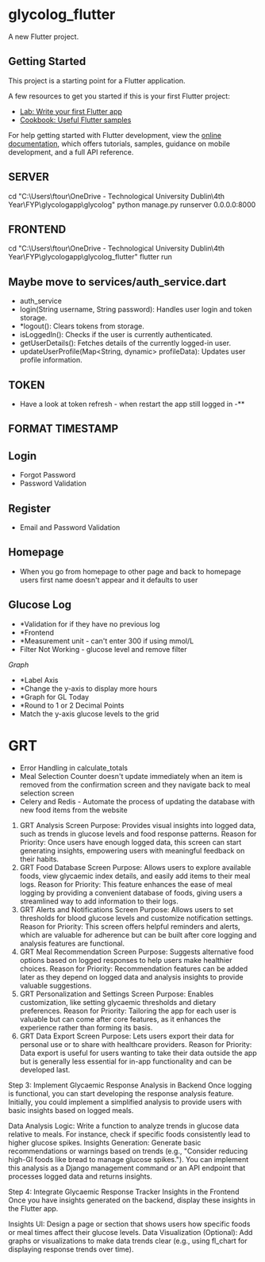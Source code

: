 # glycolog_flutter

A new Flutter project.

## Getting Started

This project is a starting point for a Flutter application.

A few resources to get you started if this is your first Flutter project:

- [Lab: Write your first Flutter app](https://docs.flutter.dev/get-started/codelab)
- [Cookbook: Useful Flutter samples](https://docs.flutter.dev/cookbook)

For help getting started with Flutter development, view the
[online documentation](https://docs.flutter.dev/), which offers tutorials,
samples, guidance on mobile development, and a full API reference.

## SERVER
cd "C:\Users\ftour\OneDrive - Technological University Dublin\4th Year\FYP\glycologapp\glycolog"
python manage.py runserver 0.0.0.0:8000

## FRONTEND
cd "C:\Users\ftour\OneDrive - Technological University Dublin\4th Year\FYP\glycologapp\glycolog_flutter"
flutter run


## Maybe move to services/auth_service.dart
- auth_service
- login(String username, String password): Handles user login and token storage.
- *logout(): Clears tokens from storage.
- isLoggedIn(): Checks if the user is currently authenticated.
- getUserDetails(): Fetches details of the currently logged-in user.
- updateUserProfile(Map<String, dynamic> profileData): Updates user profile information.

## TOKEN
- Have a look at token refresh - when restart the app still logged in -**

## FORMAT TIMESTAMP

## Login
- Forgot Password
- Password Validation

## Register
- Email and Password Validation

## Homepage
- When you go from homepage to other page and back to homepage users first name doesn't appear and it defaults to user

## Glucose Log
- *Validation for if they have no previous log 
- *Frontend 
- *Measurement unit - can't enter 300 if using mmol/L 
- Filter Not Working - glucose level and remove filter

*Graph*
- *Label Axis 
- *Change the y-axis to display more hours 
- *Graph for GL Today 
- *Round to 1 or 2 Decimal Points 
- Match the y-axis glucose levels to the grid

# GRT

- Error Handling in calculate_totals
- Meal Selection Counter doesn't update immediately when an item is removed from the confirmation screen and they navigate back to meal selection screen
- Celery and Redis - Automate the process of updating the database with new food items from the website

1. GRT Analysis Screen
Purpose: Provides visual insights into logged data, such as trends in glucose levels and food response patterns.
Reason for Priority: Once users have enough logged data, this screen can start generating insights, empowering users with meaningful feedback on their habits.
1. GRT Food Database Screen
Purpose: Allows users to explore available foods, view glycaemic index details, and easily add items to their meal logs.
Reason for Priority: This feature enhances the ease of meal logging by providing a convenient database of foods, giving users a streamlined way to add information to their logs.
1. GRT Alerts and Notifications Screen
Purpose: Allows users to set thresholds for blood glucose levels and customize notification settings.
Reason for Priority: This screen offers helpful reminders and alerts, which are valuable for adherence but can be built after core logging and analysis features are functional.
1. GRT Meal Recommendation Screen
Purpose: Suggests alternative food options based on logged responses to help users make healthier choices.
Reason for Priority: Recommendation features can be added later as they depend on logged data and analysis insights to provide valuable suggestions.
1. GRT Personalization and Settings Screen
Purpose: Enables customization, like setting glycaemic thresholds and dietary preferences.
Reason for Priority: Tailoring the app for each user is valuable but can come after core features, as it enhances the experience rather than forming its basis.
1. GRT Data Export Screen
Purpose: Lets users export their data for personal use or to share with healthcare providers.
Reason for Priority: Data export is useful for users wanting to take their data outside the app but is generally less essential for in-app functionality and can be developed last.

Step 3: Implement Glycaemic Response Analysis in Backend
Once logging is functional, you can start developing the response analysis feature. Initially, you could implement a simplified analysis to provide users with basic insights based on logged meals.

Data Analysis Logic: Write a function to analyze trends in glucose data relative to meals. For instance, check if specific foods consistently lead to higher glucose spikes.
Insights Generation: Generate basic recommendations or warnings based on trends (e.g., "Consider reducing high-GI foods like bread to manage glucose spikes.").
You can implement this analysis as a Django management command or an API endpoint that processes logged data and returns insights.

Step 4: Integrate Glycaemic Response Tracker Insights in the Frontend
Once you have insights generated on the backend, display these insights in the Flutter app.

Insights UI: Design a page or section that shows users how specific foods or meal times affect their glucose levels.
Data Visualization (Optional): Add graphs or visualizations to make data trends clear (e.g., using fl_chart for displaying response trends over time).
